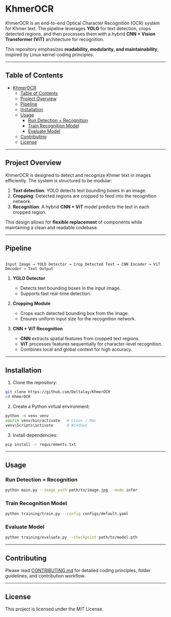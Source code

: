 # KhmerOCR

KhmerOCR is an end-to-end Optical Character Recognition (OCR) system for Khmer text. The pipeline leverages **YOLO** for text detection, crops detected regions, and then processes them with a hybrid **CNN + Vision Transformer (ViT)** architecture for recognition.

This repository emphasizes **readability, modularity, and maintainability**, inspired by Linux kernel coding principles.

---

## Table of Contents

- [KhmerOCR](#khmerocr)
  - [Table of Contents](#table-of-contents)
  - [Project Overview](#project-overview)
  - [Pipeline](#pipeline)
  - [Installation](#installation)
  - [Usage](#usage)
    - [Run Detection + Recognition](#run-detection--recognition)
    - [Train Recognition Model](#train-recognition-model)
    - [Evaluate Model](#evaluate-model)
  - [Contributing](#contributing)
  - [License](#license)

---

## Project Overview

KhmerOCR is designed to detect and recognize Khmer text in images efficiently. The system is structured to be modular:

1. **Text detection**: YOLO detects text bounding boxes in an image.
2. **Cropping**: Detected regions are cropped to feed into the recognition network.
3. **Recognition**: A hybrid **CNN + ViT** model predicts the text in each cropped region.

This design allows for **flexible replacement** of components while maintaining a clean and readable codebase.

---

## Pipeline

```

Input Image → YOLO Detector → Crop Detected Text → CNN Encoder → ViT Decoder → Text Output

```

1. **YOLO Detector**
   - Detects text bounding boxes in the input image.
   - Supports fast real-time detection.

2. **Cropping Module**
   - Crops each detected bounding box from the image.
   - Ensures uniform input size for the recognition network.

3. **CNN + ViT Recognition**
   - **CNN** extracts spatial features from cropped text regions.
   - **ViT** processes features sequentially for character-level recognition.
   - Combines local and global context for high accuracy.

---

## Installation

1. Clone the repository:

```bash
git clone https://github.com/Deltalay/KhmerOCR
cd KhmerOCR
````

2. Create a Python virtual environment:

```bash
python -m venv venv
source venv/bin/activate   # Linux / Mac
venv\Scripts\activate      # Windows
```

3. Install dependencies:

```bash
pip install -r requirements.txt
```

---

## Usage

### Run Detection + Recognition

```bash
python main.py --image_path path/to/image.jpg --mode infer
```

### Train Recognition Model

```bash
python training/train.py --config configs/default.yaml
```

### Evaluate Model

```bash
python training/evaluate.py --checkpoint path/to/model.pth
```

---

## Contributing

Please read [CONTRIBUTING.md](CONTRIBUTING.md) for detailed coding principles, folder guidelines, and contribution workflow.

---

## License

This project is licensed under the MIT License.

